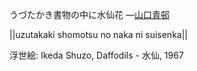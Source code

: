 うづたかき書物の中に水仙花
—[山口青邨](https://ja.wikipedia.org/wiki/山口青邨)

||uzutakaki shomotsu no naka ni suisenka||

浮世絵: Ikeda Shuzo, Daffodils - 水仙, 1967
